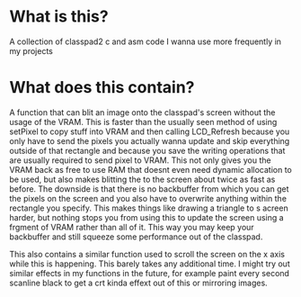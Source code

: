 # What is this?
A collection of classpad2 c and asm code I wanna use more frequently in my projects

# What does this contain?
A function that can blit an image onto the classpad's screen without the usage of the VRAM.
This is faster than the usually seen method of using setPixel to copy stuff into VRAM and then calling LCD_Refresh
because you only have to send the pixels you actually wanna update and skip everything outside of that rectangle and
because you save the writing operations that are usually required to send pixel to VRAM. This not only gives you the
VRAM back as free to use RAM that doesnt even need dynamic allocation to be used, but also makes blitting the 
to the screen about twice as fast as before. The downside is that there is no backbuffer from which you can get the
pixels on the screen and you also have to overwrite anything within the rectangle you specify. This makes things
like drawing a triangle to s acreen harder, but nothing stops you from using this to update the screen using a
frgment of VRAM rather than all of it. This way you may keep your backbuffer and still squeeze some performance
out of the classpad.

This also contains a similar function used to scroll the screen on the x axis while this is happening.
This barely takes any additional time. I might try out similar effects in my functions in the future,
for example paint every second scanline black to get a crt kinda effext out of this or mirroring images.

